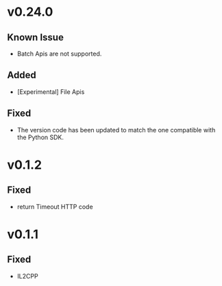 # v0.24.0
## Known Issue
- Batch Apis are not supported.
## Added
- [Experimental] File Apis

## Fixed
- The version code has been updated to match the one compatible with the Python SDK.


# v0.1.2
## Fixed
- return Timeout HTTP code  

# v0.1.1
## Fixed
- IL2CPP 
